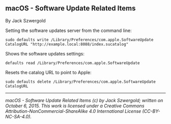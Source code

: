 ## macOS - Software Update Related Items

By Jack Szwergold

Setting the software updates server from the command line:

	sudo defaults write /Library/Preferences/com.apple.SoftwareUpdate CatalogURL "http://example.local:8088/index.sucatalog"

Shows the software updates settings:

	defaults read /Library/Preferences/com.apple.SoftwareUpdate

Resets the catalog URL to point to Apple:

	sudo defaults delete /Library/Preferences/com.apple.SoftwareUpdate CatalogURL

***

*macOS - Software Update Related Items (c) by Jack Szwergold; written on October 6, 2015. This work is licensed under a Creative Commons Attribution-NonCommercial-ShareAlike 4.0 International License (CC-BY-NC-SA-4.0).*